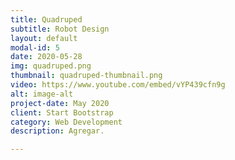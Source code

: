 ```yaml
---
title: Quadruped
subtitle: Robot Design
layout: default
modal-id: 5
date: 2020-05-28
img: quadruped.png
thumbnail: quadruped-thumbnail.png
video: https://www.youtube.com/embed/vYP439cfn9g 
alt: image-alt
project-date: May 2020
client: Start Bootstrap
category: Web Development
description: Agregar.

---
```

